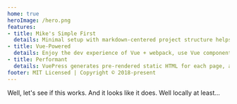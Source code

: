 ```yaml
---
home: true
heroImage: /hero.png
features:
- title: Mike's Simple First
  details: Minimal setup with markdown-centered project structure helps you focus on writing.
- title: Vue-Powered
  details: Enjoy the dev experience of Vue + webpack, use Vue components in markdown, and develop custom themes with Vue.
- title: Performant
  details: VuePress generates pre-rendered static HTML for each page, and runs as an SPA once a page is loaded.
footer: MIT Licensed | Copyright © 2018-present
---
```


Well, let's see if this works.  And it looks like it does.  Well locally at least...